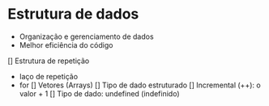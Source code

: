 # Estrutura de dados

- Organização e gerenciamento de dados
- Melhor eficiência do código

[] Estrutura de repetição
  - laço de repetição
  - for
[] Vetores (Arrays)
  [] Tipo de dado estruturado
[] Incremental (++): o valor + 1
[] Tipo de dado: undefined (indefinido)